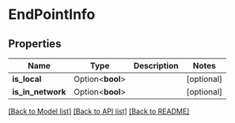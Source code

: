 # EndPointInfo

## Properties

Name | Type | Description | Notes
------------ | ------------- | ------------- | -------------
**is_local** | Option<**bool**> |  | [optional]
**is_in_network** | Option<**bool**> |  | [optional]

[[Back to Model list]](../README.md#documentation-for-models) [[Back to API list]](../README.md#documentation-for-api-endpoints) [[Back to README]](../README.md)



